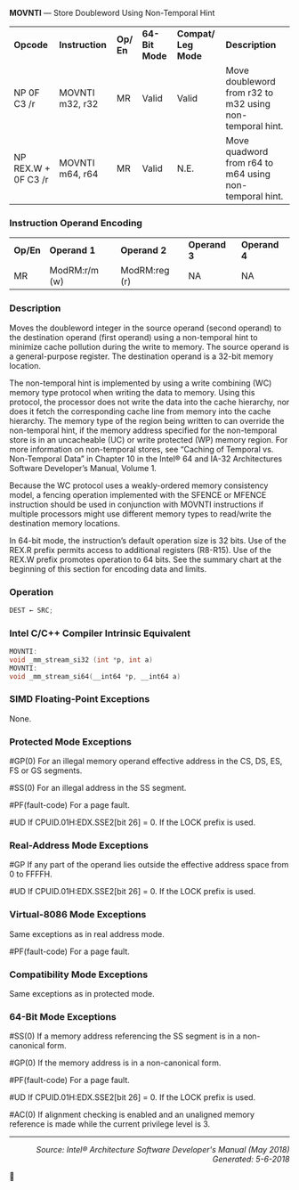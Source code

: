 <b>MOVNTI</b> — Store Doubleword Using Non-Temporal Hint
<table>
	<tr>
		<td><b>Opcode</b></td>
		<td><b>Instruction</b></td>
		<td><b>Op/ En</b></td>
		<td><b>64-Bit Mode</b></td>
		<td><b>Compat/ Leg Mode</b></td>
		<td><b>Description</b></td>
	</tr>
	<tr>
		<td>NP 0F C3 /r</td>
		<td>MOVNTI m32, r32</td>
		<td>MR</td>
		<td>Valid</td>
		<td>Valid</td>
		<td>Move doubleword from r32 to m32 using non- temporal hint.</td>
	</tr>
	<tr>
		<td>NP REX.W + 0F C3 /r</td>
		<td>MOVNTI m64, r64</td>
		<td>MR</td>
		<td>Valid</td>
		<td>N.E.</td>
		<td>Move quadword from r64 to m64 using non- temporal hint.</td>
	</tr>
</table>


### Instruction Operand Encoding
<table>
	<tr>
		<td><b>Op/En</b></td>
		<td><b>Operand 1</b></td>
		<td><b>Operand 2</b></td>
		<td><b>Operand 3</b></td>
		<td><b>Operand 4</b></td>
	</tr>
	<tr>
		<td>MR</td>
		<td>ModRM:r/m (w)</td>
		<td>ModRM:reg (r)</td>
		<td>NA</td>
		<td>NA</td>
	</tr>
</table>


### Description
Moves the doubleword integer in the source operand (second operand) to the destination operand (first operand)
using a non-temporal hint to minimize cache pollution during the write to memory. The source operand is a
general-purpose register. The destination operand is a 32-bit memory location.

The non-temporal hint is implemented by using a write combining (WC) memory type protocol when writing the
data to memory. Using this protocol, the processor does not write the data into the cache hierarchy, nor does it
fetch the corresponding cache line from memory into the cache hierarchy. The memory type of the region being
written to can override the non-temporal hint, if the memory address specified for the non-temporal store is in an
uncacheable (UC) or write protected (WP) memory region. For more information on non-temporal stores, see
“Caching of Temporal vs. Non-Temporal Data” in Chapter 10 in the Intel® 64 and IA-32 Architectures Software
Developer’s Manual, Volume 1.

Because the WC protocol uses a weakly-ordered memory consistency model, a fencing operation implemented with
the SFENCE or MFENCE instruction should be used in conjunction with MOVNTI instructions if multiple processors
might use different memory types to read/write the destination memory locations.

In 64-bit mode, the instruction’s default operation size is 32 bits. Use of the REX.R prefix permits access to additional
 registers (R8-R15). Use of the REX.W prefix promotes operation to 64 bits. See the summary chart at the
beginning of this section for encoding data and limits.

### Operation

```java
DEST ← SRC;
```
### Intel C/C++ Compiler Intrinsic Equivalent
```c
MOVNTI:
void _mm_stream_si32 (int *p, int a)
MOVNTI:
void _mm_stream_si64(__int64 *p, __int64 a)
```
### SIMD Floating-Point Exceptions

None.

### Protected Mode Exceptions

<p>#GP(0)
For an illegal memory operand effective address in the CS, DS, ES, FS or GS segments.
<p>#SS(0)
For an illegal address in the SS segment.
<p>#PF(fault-code)
For a page fault.
<p>#UD
If CPUID.01H:EDX.SSE2[bit 26] = 0.
If the LOCK prefix is used.

### Real-Address Mode Exceptions
<p>#GP
If any part of the operand lies outside the effective address space from 0 to FFFFH.
<p>#UD
If CPUID.01H:EDX.SSE2[bit 26] = 0.
If the LOCK prefix is used.

### Virtual-8086 Mode Exceptions

Same exceptions as in real address mode.
<p>#PF(fault-code)
For a page fault.

### Compatibility Mode Exceptions

Same exceptions as in protected mode.

### 64-Bit Mode Exceptions

<p>#SS(0)
If a memory address referencing the SS segment is in a non-canonical form.
<p>#GP(0)
If the memory address is in a non-canonical form.
<p>#PF(fault-code)
For a page fault.
<p>#UD
If CPUID.01H:EDX.SSE2[bit 26] = 0.
If the LOCK prefix is used.
<p>#AC(0)
If alignment checking is enabled and an unaligned memory reference is made while the
current privilege level is 3.

 --- 
<p align="right"><i>Source: Intel® Architecture Software Developer's Manual (May 2018)<br>Generated: 5-6-2018</i></p>

